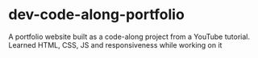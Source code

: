 # dev-code-along-portfolio
A portfolio website built as a code-along project from a YouTube tutorial. Learned HTML, CSS, JS and responsiveness while working on it
